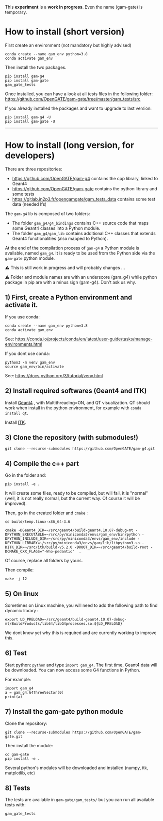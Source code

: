
This **experiment** is a **work in progress**. Even the name (gam-gate) is temporary.

# How to install (short version)

First create an environment (not mandatory but highly advised)

```
conda create --name gam_env python=3.8
conda activate gam_env
```

Then install the two packages.
```
pip install gam-g4
pip install gam-gate
gam_gate_tests
```

Once installed, you can have a look at all tests files in the following folder: https://github.com/OpenGATE/gam-gate/tree/master/gam_tests/src

If you already installed the packages and want to upgrade to last version: 

```
pip install gam-g4 -U 
pip install gam-gate -U
```

---

# How to install (long version, for developers)

There are three repositories:
- https://github.com/OpenGATE/gam-g4 contains the cpp library, linked to Geant4
- https://github.com/OpenGATE/gam-gate contains the python library and some tests
- https://gitlab.in2p3.fr/opengamgate/gam_tests_data contains some test data (needed lfs)

The `gam-g4` lib is composed of two folders:
- The folder `gam_g4/g4_bindings` contains C++ source code that maps some Geant4 classes into a Python module. 
- The folder `gam_g4/gam_lib` contains additional C++ classes that extends Geant4 functionalities (also mapped to Python).

At the end of the compilation process of `gam-g4` a Python module is available, named `gam_g4`. It is ready to be used from the Python side via the `gam-gate` python module.

⚠️ This is still work in progress and will probably changes ...

⚠️ Folder and module names are with an underscore (gam_g4) while python package in pip are with a minus sign (gam-g4). Don't ask us why. 


## 1) First, create a Python environment and activate it.

If you use conda:

```
conda create --name gam_env python=3.8
conda activate gam_env
```

See: https://conda.io/projects/conda/en/latest/user-guide/tasks/manage-environments.html

If you dont use conda: 

```
python3 -m venv gam_env 
source gam_env/bin/activate
```

See: https://docs.python.org/3/tutorial/venv.html

## 2) Install required softwares (Geant4 and ITK)


Install [Geant4](https://geant4.web.cern.ch) , with Multithreading=ON, and QT visualization. QT should work when install in the python environment, for example with `conda install qt`.

Install [ITK](https://itk.org).

## 3) Clone the repository (with submodules!)

`git clone --recurse-submodules https://github.com/OpenGATE/gam-g4.git`

## 4) Compile the c++ part

Go in the folder and:

`pip install -e .`


It will create some files, ready to be compiled, but will fail, it is "normal" (well, it is not really normal, but the current way. Of course it will be improved).

Then, go in the created folder and `cmake` :

```
cd build/temp.linux-x86_64-3.6

cmake -DGeant4_DIR=~/src/geant4/build-geant4.10.07-debug-mt -DPYTHON_EXECUTABLE=~/src/py/miniconda3/envs/gam_env/bin/python -DPYTHON_INCLUDE_DIR=~/src/py/miniconda3/envs/gam_env/include -DPYTHON_LIBRARY=~/src/py/miniconda3/envs/gam/lib/libpython3.so -DITK_DIR=~/src/itk/build-v5.2.0 -DROOT_DIR=~/src/geant4/build-root -DCMAKE_CXX_FLAGS="-Wno-pedantic"  . 
```


Of course, replace all folders by yours.

Then compile:

`make -j 12`

## 5) On linux

Sometimes on Linux machine, you will need to add the following path to find dynamic library :

``` 
export LD_PRELOAD=~/src/geant4/build-geant4.10.07-debug-mt/BuildProducts/lib64/libG4processes.so:${LD_PRELOAD}
```

We dont know yet why this is required and are currently working to improve this.

## 6) Test

Start python: `python` and type `import gam_g4`. The first time, Geant4 data will be downloaded. You can now access some G4 functions in Python.

For example:

```
import gam_g4
a = gam_g4.G4ThreeVector(0)
print(a)
```

## 7) Install the gam-gate python module

Clone the repository: 
```
git clone --recurse-submodules https://github.com/OpenGATE/gam-gate.git
```

Then install the module:
```
cd gam-gate
pip install -e .
```

Several python's modules will be downloaded and installed (numpy, itk, matplotlib, etc)

## 8) Tests

The tests are available in `gam-gate/gam_tests/` but you can run all available tests with:

```
gam_gate_tests
```


